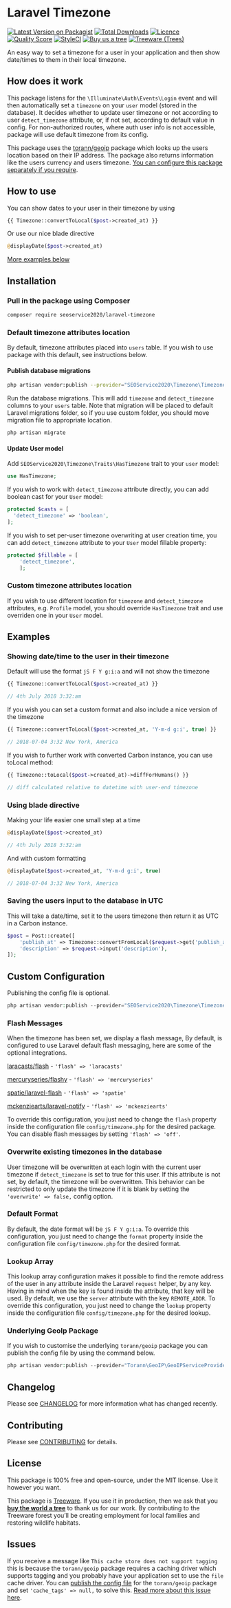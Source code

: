 # Laravel Timezone

[![Latest Version on Packagist](https://img.shields.io/packagist/v/seoservice2020/laravel-timezone.svg?style=flat-square)](https://packagist.org/packages/seoservice2020/laravel-timezone)
[![Total Downloads](https://img.shields.io/packagist/dt/seoservice2020/laravel-timezone.svg?style=flat-square)](https://packagist.org/packages/seoservice2020/laravel-timezone)
[![Licence](https://img.shields.io/packagist/l/seoservice2020/laravel-timezone.svg?style=flat-square)](https://packagist.org/packages/seoservice2020/laravel-timezone)
[![Quality Score](https://img.shields.io/scrutinizer/g/seoservice2020/laravel-timezone.svg?style=flat-square)](https://scrutinizer-ci.com/g/seoservice2020/laravel-timezone)
[![StyleCI](https://github.styleci.io/repos/142882574/shield?branch=master)](https://github.styleci.io/repos/142882574)
[![Buy us a tree](https://img.shields.io/badge/treeware-%F0%9F%8C%B3-lightgreen?style=flat-square)](https://plant.treeware.earth/seoservice2020/laravel-timezone)
[![Treeware (Trees)](https://img.shields.io/treeware/trees/seoservice2020/laravel-timezone?style=flat-square)](https://plant.treeware.earth/seoservice2020/laravel-timezone)

An easy way to set a timezone for a user in your application and then show date/times to them in their local timezone.

## How does it work

This package listens for the `\Illuminate\Auth\Events\Login` event and will then automatically set a `timezone` on your `user` model (stored in the database). It decides whether to update user timezone or not according to user `detect_timezone` attribute, or, if not set, according to default value in config. For non-authorized routes, where auth user info is not accessible, package will use default timezone from its config.

This package uses the [torann/geoip](http://lyften.com/projects/laravel-geoip/doc/) package which looks up the users location based on their IP address. The package also returns information like the users currency and users timezone. [You can configure this package separately if you require](#custom-configuration).

## How to use

You can show dates to your user in their timezone by using

```php
{{ Timezone::convertToLocal($post->created_at) }}
```

Or use our nice blade directive

```php
@displayDate($post->created_at)
```

[More examples below](#examples)

## Installation

### Pull in the package using Composer

```bash
composer require seoservice2020/laravel-timezone
```

### Default timezone attributes location

By default, timezone attributes placed into `users` table. If you wish to use package with this default, see instructions below.

#### Publish database migrations

```bash
php artisan vendor:publish --provider="SEOService2020\Timezone\TimezoneServiceProvider" --tag=migrations
```

Run the database migrations. This will add `timezone` and `detect_timezone` columns to your `users` table. Note that migration will be placed to default Laravel migrations folder, so if you use custom folder, you should move migration file to appropriate location.

```bash
php artisan migrate
```

#### Update User model

Add `SEOService2020\Timezone\Traits\HasTimezone` trait to your `user` model:

```php
use HasTimezone;
```

If you wish to work with `detect_timezone` attribute directly, you can add boolean cast for your `User` model:

```php
protected $casts = [
  'detect_timezone' => 'boolean',
];
```

If you wish to set per-user timezone overwriting at user creation time, you can add `detect_timezone` attribute to your `User` model fillable property:

```php
protected $fillable = [
    'detect_timezone',
    ];
```

### Custom timezone attributes location

If you wish to use different location for `timezone` and `detect_timezone` attributes, e.g. `Profile` model, you should override `HasTimezone` trait and use overriden one in your `User` model.

## Examples

### Showing date/time to the user in their timezone

Default will use the format `jS F Y g:i:a` and will not show the timezone

```php
{{ Timezone::convertToLocal($post->created_at) }}

// 4th July 2018 3:32:am
```

If you wish you can set a custom format and also include a nice version of the timezone

```php
{{ Timezone::convertToLocal($post->created_at, 'Y-m-d g:i', true) }}

// 2018-07-04 3:32 New York, America
```

If you wish to further work with converted Carbon instance, you can use toLocal method:

```php
{{ Timezone::toLocal($post->created_at)->diffForHumans() }}

// diff calculated relative to datetime with user-end timezone
```

### Using blade directive

Making your life easier one small step at a time

```php
@displayDate($post->created_at)

// 4th July 2018 3:32:am
```

And with custom formatting

```php
@displayDate($post->created_at, 'Y-m-d g:i', true)

// 2018-07-04 3:32 New York, America
```

### Saving the users input to the database in UTC

This will take a date/time, set it to the users timezone then return it as UTC in a Carbon instance.

```php
$post = Post::create([
    'publish_at' => Timezone::convertFromLocal($request->get('publish_at')),
    'description' => $request->input('description'),
]);
```

## Custom Configuration

Publishing the config file is optional.

```php
php artisan vendor:publish --provider="SEOService2020\Timezone\TimezoneServiceProvider" --tag=config
```

### Flash Messages

When the timezone has been set, we display a flash message, By default, is configured to use Laravel default flash messaging, here are some of the optional integrations.

[laracasts/flash](https://github.com/laracasts/flash) - `'flash' => 'laracasts'`

[mercuryseries/flashy](https://github.com/mercuryseries/flashy) - `'flash' => 'mercuryseries'`

[spatie/laravel-flash](https://github.com/spatie/laravel-flash) - `'flash' => 'spatie'`

[mckenziearts/laravel-notify](https://github.com/mckenziearts/laravel-notify) - `'flash' => 'mckenziearts'`

To override this configuration, you just need to change the `flash` property inside the configuration file `config/timezone.php` for the desired package. You can disable flash messages by setting `'flash' => 'off'`.

### Overwrite existing timezones in the database

User timezone will be overwritten at each login with the current user timezone if `detect_timezone` is set to true for this user. If this attribute is not set, by default, the timezone will be overwritten. This behavior can be restricted to only update the timezone if it is blank by setting the `'overwrite' => false,` config option.

### Default Format

By default, the date format will be `jS F Y g:i:a`. To override this configuration, you just need to change the `format` property inside the configuration file `config/timezone.php` for the desired format.

### Lookup Array

This lookup array configuration makes it possible to find the remote address of the user in any attribute inside the Laravel `request` helper, by any key. Having in mind when the key is found inside the attribute, that key will be used. By default, we use the `server` attribute with the key `REMOTE_ADDR`. To override this configuration, you just need to change the `lookup` property inside the configuration file `config/timezone.php` for the desired lookup.

### Underlying GeoIp Package

If you wish to customise the underlying `torann/geoip` package you can publish the config file by using the command below.

```php
php artisan vendor:publish --provider="Torann\GeoIP\GeoIPServiceProvider" --tag=config
```

## Changelog

Please see [CHANGELOG](CHANGELOG.md) for more information what has changed recently.

## Contributing

Please see [CONTRIBUTING](CONTRIBUTING.md) for details.

## License

This package is 100% free and open-source, under the MIT license. Use it however you want.

This package is [Treeware](https://treeware.earth). If you use it in production, then we ask that you [**buy the world a tree**](https://plant.treeware.earth/seoservice2020/laravel-timezone) to thank us for our work. By contributing to the Treeware forest you’ll be creating employment for local families and restoring wildlife habitats.

## Issues

If you receive a message like `This cache store does not support tagging` this is because the `torann/geoip` package requires a caching driver which supports tagging and you probably have your application set to use the `file` cache driver. You can [publish the config file](#custom-configuration) for the `torann/geoip` package and set `'cache_tags' => null,` to solve this. [Read more about this issue here](https://github.com/seoservice2020/laravel-timezone/issues/4#issuecomment-494648925).
